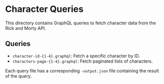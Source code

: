 # Character Queries

This directory contains GraphQL queries to fetch character data from the Rick and Morty API.

## Queries

- `character-id-{1-4}.graphql`: Fetch a specific character by ID.
- `characters-page-{1-4}.graphql`: Fetch paginated lists of characters.

Each query file has a corresponding `-output.json` file containing the result of the query.
